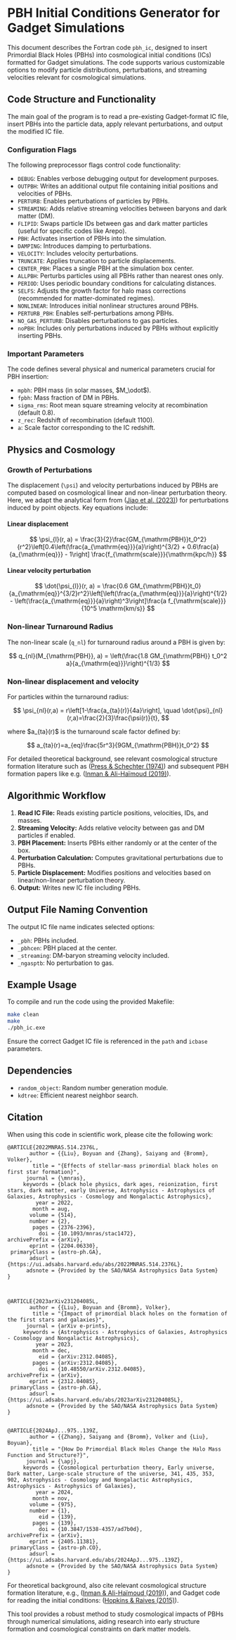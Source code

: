 # PBH Initial Conditions Generator for Gadget Simulations

This document describes the Fortran code `pbh_ic`, designed to insert Primordial Black Holes (PBHs) into cosmological initial conditions (ICs) formatted for Gadget simulations. The code supports various customizable options to modify particle distributions, perturbations, and streaming velocities relevant for cosmological simulations.

## Code Structure and Functionality

The main goal of the program is to read a pre-existing Gadget-format IC file, insert PBHs into the particle data, apply relevant perturbations, and output the modified IC file.

### Configuration Flags

The following preprocessor flags control code functionality:

* `DEBUG`: Enables verbose debugging output for development purposes.
* `OUTPBH`: Writes an additional output file containing initial positions and velocities of PBHs.
* `PERTURB`: Enables perturbations of particles by PBHs.
* `STREAMING`: Adds relative streaming velocities between baryons and dark matter (DM).
* `FLIPID`: Swaps particle IDs between gas and dark matter particles (useful for specific codes like Arepo).
* `PBH`: Activates insertion of PBHs into the simulation.
* `DAMPING`: Introduces damping to perturbations.
* `VELOCITY`: Includes velocity perturbations.
* `TRUNCATE`: Applies truncation to particle displacements.
* `CENTER_PBH`: Places a single PBH at the simulation box center.
* `ALLPBH`: Perturbs particles using all PBHs rather than nearest ones only.
* `PERIOD`: Uses periodic boundary conditions for calculating distances.
* `SELFS`: Adjusts the growth factor for halo mass corrections (recommended for matter-dominated regimes).
* `NONLINEAR`: Introduces initial nonlinear structures around PBHs.
* `PERTURB_PBH`: Enables self-perturbations among PBHs.
* `NO_GAS_PERTURB`: Disables perturbations to gas particles.
* `noPBH`: Includes only perturbations induced by PBHs without explicitly inserting PBHs.

### Important Parameters

The code defines several physical and numerical parameters crucial for PBH insertion:

* `mpbh`: PBH mass (in solar masses, \$M\_\odot\$).
* `fpbh`: Mass fraction of DM in PBHs.
* `sigma_rms`: Root mean square streaming velocity at recombination (default 0.8).
* `z_rec`: Redshift of recombination (default 1100).
* `a`: Scale factor corresponding to the IC redshift.

## Physics and Cosmology

### Growth of Perturbations

The displacement (`\psi`) and velocity perturbations induced by PBHs are computed based on cosmological linear and non-linear perturbation theory. Here, we adapt the analytical form from ([Jiao et al. (2023)](https://ui.adsabs.harvard.edu/abs/2023PhRvD.108d3510J)) for perturbations induced by point objects. Key equations include:

#### Linear displacement

$$
\psi_{l}(r, a) = \frac{3}{2}\frac{GM_{\mathrm{PBH}}t_0^2}{r^2}\left[0.4\left(\frac{a_{\mathrm{eq}}}{a}\right)^{3/2} + 0.6\frac{a}{a_{\mathrm{eq}}} - 1\right] \frac{f_{\mathrm{scale}}}{\mathrm{kpc/h}}
$$

#### Linear velocity perturbation

$$
\dot{\psi_{l}}(r, a) = \frac{0.6 GM_{\mathrm{PBH}}t_0}{a_{\mathrm{eq}}^{3/2}r^2}\left[\left(\frac{a_{\mathrm{eq}}}{a}\right)^{1/2} - \left(\frac{a_{\mathrm{eq}}}{a}\right)^3\right]\frac{a f_{\mathrm{scale}}}{10^5 \mathrm{km/s}}
$$

### Non-linear Turnaround Radius

The non-linear scale (`q_nl`) for turnaround radius around a PBH is given by:

$$
q_{nl}(M_{\mathrm{PBH}}, a) = \left(\frac{1.8 GM_{\mathrm{PBH}} t_0^2 a}{a_{\mathrm{eq}}}\right)^{1/3}
$$

### Non-linear displacement and velocity

For particles within the turnaround radius:

$$
\psi_{nl}(r,a) = r\left[1-\frac{a_{ta}(r)}{4a}\right], \quad \dot{\psi}_{nl}(r,a)=\frac{2}{3}\frac{\psi(r)}{t},
$$

where \$a\_{ta}(r)\$ is the turnaround scale factor defined by:

$$
a_{ta}(r)=a_{eq}\frac{5r^3}{9GM_{\mathrm{PBH}}t_0^2}
$$

For detailed theoretical background, see relevant cosmological structure formation literature such as ([Press & Schechter (1974)](https://ui.adsabs.harvard.edu/abs/1974ApJ...187..425P)) and subsequent PBH formation papers like e.g. ([Inman & Ali-Haïmoud (2019)](https://ui.adsabs.harvard.edu/abs/2019PhRvD.100h3528I)).

## Algorithmic Workflow

1. **Read IC File:** Reads existing particle positions, velocities, IDs, and masses.
2. **Streaming Velocity:** Adds relative velocity between gas and DM particles if enabled.
3. **PBH Placement:** Inserts PBHs either randomly or at the center of the box.
4. **Perturbation Calculation:** Computes gravitational perturbations due to PBHs.
5. **Particle Displacement:** Modifies positions and velocities based on linear/non-linear perturbation theory.
6. **Output:** Writes new IC file including PBHs.

## Output File Naming Convention

The output IC file name indicates selected options:

* `_pbh`: PBHs included.
* `_pbhcen`: PBH placed at the center.
* `_streaming`: DM-baryon streaming velocity included.
* `_ngasptb`: No perturbation to gas.

## Example Usage

To compile and run the code using the provided Makefile:

```bash
make clean
make
./pbh_ic.exe
```

Ensure the correct Gadget IC file is referenced in the `path` and `icbase` parameters.

## Dependencies

* `random_object`: Random number generation module.
* `kdtree`: Efficient nearest neighbor search.

## Citation

When using this code in scientific work, please cite the following work:

```
@ARTICLE{2022MNRAS.514.2376L,
       author = {{Liu}, Boyuan and {Zhang}, Saiyang and {Bromm}, Volker},
        title = "{Effects of stellar-mass primordial black holes on first star formation}",
      journal = {\mnras},
     keywords = {black hole physics, dark ages, reionization, first stars, dark matter, early Universe, Astrophysics - Astrophysics of Galaxies, Astrophysics - Cosmology and Nongalactic Astrophysics},
         year = 2022,
        month = aug,
       volume = {514},
       number = {2},
        pages = {2376-2396},
          doi = {10.1093/mnras/stac1472},
archivePrefix = {arXiv},
       eprint = {2204.06330},
 primaryClass = {astro-ph.GA},
       adsurl = {https://ui.adsabs.harvard.edu/abs/2022MNRAS.514.2376L},
      adsnote = {Provided by the SAO/NASA Astrophysics Data System}
}



@ARTICLE{2023arXiv231204085L,
       author = {{Liu}, Boyuan and {Bromm}, Volker},
        title = "{Impact of primordial black holes on the formation of the first stars and galaxies}",
      journal = {arXiv e-prints},
     keywords = {Astrophysics - Astrophysics of Galaxies, Astrophysics - Cosmology and Nongalactic Astrophysics},
         year = 2023,
        month = dec,
          eid = {arXiv:2312.04085},
        pages = {arXiv:2312.04085},
          doi = {10.48550/arXiv.2312.04085},
archivePrefix = {arXiv},
       eprint = {2312.04085},
 primaryClass = {astro-ph.GA},
       adsurl = {https://ui.adsabs.harvard.edu/abs/2023arXiv231204085L},
      adsnote = {Provided by the SAO/NASA Astrophysics Data System}
}


@ARTICLE{2024ApJ...975..139Z,
       author = {{Zhang}, Saiyang and {Bromm}, Volker and {Liu}, Boyuan},
        title = "{How Do Primordial Black Holes Change the Halo Mass Function and Structure?}",
      journal = {\apj},
     keywords = {Cosmological perturbation theory, Early universe, Dark matter, Large-scale structure of the universe, 341, 435, 353, 902, Astrophysics - Cosmology and Nongalactic Astrophysics, Astrophysics - Astrophysics of Galaxies},
         year = 2024,
        month = nov,
       volume = {975},
       number = {1},
          eid = {139},
        pages = {139},
          doi = {10.3847/1538-4357/ad7b0d},
archivePrefix = {arXiv},
       eprint = {2405.11381},
 primaryClass = {astro-ph.CO},
       adsurl = {https://ui.adsabs.harvard.edu/abs/2024ApJ...975..139Z},
      adsnote = {Provided by the SAO/NASA Astrophysics Data System}
}
```



For theoretical background, also cite relevant cosmological structure formation literature, e.g., ([Inman & Ali-Haïmoud (2019)](https://ui.adsabs.harvard.edu/abs/2019PhRvD.100h3528I)), and Gadget code for reading the initial conditions: ([Hopkins & Raives (2015)](https://ui.adsabs.harvard.edu/abs/2016MNRAS.455...51H)).

This tool provides a robust method to study cosmological impacts of PBHs through numerical simulations, aiding research into early structure formation and cosmological constraints on dark matter models.
